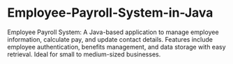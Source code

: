 # Employee-Payroll-System-in-Java
 Employee Payroll System: A Java-based application to manage employee information, calculate pay, and update contact details. Features include employee authentication, benefits management, and data storage with easy retrieval. Ideal for small to medium-sized businesses.
